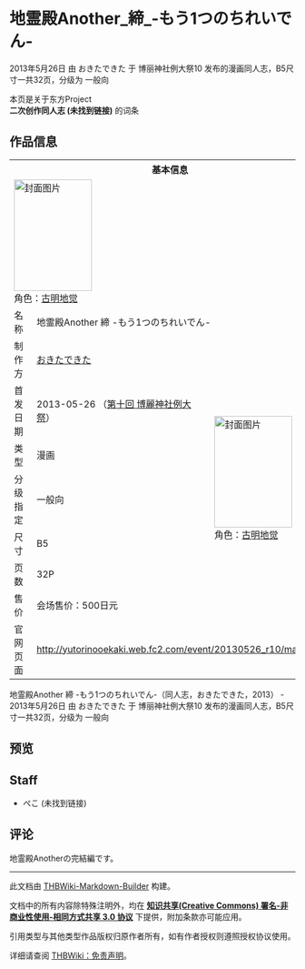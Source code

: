 # 地霊殿Another_締_-もう1つのちれいでん-

<!-- source html: G:\repos\THBWiki-Markdown-Builder\THBWikiMarkdown\Temp\main\2\24\ns0%3A%E5%9C%B0%E9%9C%8A%E6%AE%BFAnother_%E7%B7%A0_-%E3%82%82%E3%81%861%E3%81%A4%E3%81%AE%E3%81%A1%E3%82%8C%E3%81%84%E3%81%A7%E3%82%93-.html -->

2013年5月26日 由 おきたできた 于 博丽神社例大祭10 发布的漫画同人志，B5尺寸一共32页，分级为 一般向

本页是关于东方Project  
 **二次创作同人志 (未找到链接)** 的词条
## 作品信息

<table><tbody><tr><th colspan="3">基本信息</th></tr><tr><td class="cover-artwork-mobile" colspan="2"><a href="./文件-地霊殿Another_締_-もう1つのちれいでん-封面.png.md" class="image" title="封面图片"><img alt="封面图片" src="https://upload.thwiki.cc/thumb/7/7a/%E5%9C%B0%E9%9C%8A%E6%AE%BFAnother_%E7%B7%A0_-%E3%82%82%E3%81%861%E3%81%A4%E3%81%AE%E3%81%A1%E3%82%8C%E3%81%84%E3%81%A7%E3%82%93-%E5%B0%81%E9%9D%A2.png/137px-%E5%9C%B0%E9%9C%8A%E6%AE%BFAnother_%E7%B7%A0_-%E3%82%82%E3%81%861%E3%81%A4%E3%81%AE%E3%81%A1%E3%82%8C%E3%81%84%E3%81%A7%E3%82%93-%E5%B0%81%E9%9D%A2.png" decoding="async" loading="lazy" width="137" height="196" srcset="https://upload.thwiki.cc/thumb/7/7a/%E5%9C%B0%E9%9C%8A%E6%AE%BFAnother_%E7%B7%A0_-%E3%82%82%E3%81%861%E3%81%A4%E3%81%AE%E3%81%A1%E3%82%8C%E3%81%84%E3%81%A7%E3%82%93-%E5%B0%81%E9%9D%A2.png/205px-%E5%9C%B0%E9%9C%8A%E6%AE%BFAnother_%E7%B7%A0_-%E3%82%82%E3%81%861%E3%81%A4%E3%81%AE%E3%81%A1%E3%82%8C%E3%81%84%E3%81%A7%E3%82%93-%E5%B0%81%E9%9D%A2.png 1.5x, https://upload.thwiki.cc/thumb/7/7a/%E5%9C%B0%E9%9C%8A%E6%AE%BFAnother_%E7%B7%A0_-%E3%82%82%E3%81%861%E3%81%A4%E3%81%AE%E3%81%A1%E3%82%8C%E3%81%84%E3%81%A7%E3%82%93-%E5%B0%81%E9%9D%A2.png/274px-%E5%9C%B0%E9%9C%8A%E6%AE%BFAnother_%E7%B7%A0_-%E3%82%82%E3%81%861%E3%81%A4%E3%81%AE%E3%81%A1%E3%82%8C%E3%81%84%E3%81%A7%E3%82%93-%E5%B0%81%E9%9D%A2.png 2x" data-file-width="280" data-file-height="401"></a><div class="cover-char">角色：<a href="./古明地觉.md" title="古明地觉">古明地觉</a></div></td>
</tr><tr><td class="label">名称</td><td colspan="2"> 地霊殿Another 締 -もう1つのちれいでん- </td></tr><tr><td class="label">制作方</td><td><a href="./おきたできた.md" title="おきたできた">おきたできた</a></td><td class="cover-artwork" rowspan="7" style="min-width:196px;"><a href="./文件-地霊殿Another_締_-もう1つのちれいでん-封面.png.md" class="image" title="封面图片"><img alt="封面图片" src="https://upload.thwiki.cc/thumb/7/7a/%E5%9C%B0%E9%9C%8A%E6%AE%BFAnother_%E7%B7%A0_-%E3%82%82%E3%81%861%E3%81%A4%E3%81%AE%E3%81%A1%E3%82%8C%E3%81%84%E3%81%A7%E3%82%93-%E5%B0%81%E9%9D%A2.png/137px-%E5%9C%B0%E9%9C%8A%E6%AE%BFAnother_%E7%B7%A0_-%E3%82%82%E3%81%861%E3%81%A4%E3%81%AE%E3%81%A1%E3%82%8C%E3%81%84%E3%81%A7%E3%82%93-%E5%B0%81%E9%9D%A2.png" decoding="async" loading="lazy" width="137" height="196" srcset="https://upload.thwiki.cc/thumb/7/7a/%E5%9C%B0%E9%9C%8A%E6%AE%BFAnother_%E7%B7%A0_-%E3%82%82%E3%81%861%E3%81%A4%E3%81%AE%E3%81%A1%E3%82%8C%E3%81%84%E3%81%A7%E3%82%93-%E5%B0%81%E9%9D%A2.png/205px-%E5%9C%B0%E9%9C%8A%E6%AE%BFAnother_%E7%B7%A0_-%E3%82%82%E3%81%861%E3%81%A4%E3%81%AE%E3%81%A1%E3%82%8C%E3%81%84%E3%81%A7%E3%82%93-%E5%B0%81%E9%9D%A2.png 1.5x, https://upload.thwiki.cc/thumb/7/7a/%E5%9C%B0%E9%9C%8A%E6%AE%BFAnother_%E7%B7%A0_-%E3%82%82%E3%81%861%E3%81%A4%E3%81%AE%E3%81%A1%E3%82%8C%E3%81%84%E3%81%A7%E3%82%93-%E5%B0%81%E9%9D%A2.png/274px-%E5%9C%B0%E9%9C%8A%E6%AE%BFAnother_%E7%B7%A0_-%E3%82%82%E3%81%861%E3%81%A4%E3%81%AE%E3%81%A1%E3%82%8C%E3%81%84%E3%81%A7%E3%82%93-%E5%B0%81%E9%9D%A2.png 2x" data-file-width="280" data-file-height="401"></a><div class="cover-char">角色：<a href="./古明地觉.md" title="古明地觉">古明地觉</a></div></td>
</tr><tr><td class="label">首发日期</td><td>2013-05-26&#160;（<a href="/展会作品列表?e=%E5%8D%9A%E4%B8%BD%E7%A5%9E%E7%A4%BE%E4%BE%8B%E5%A4%A7%E7%A5%AD%2310">第十回 博麗神社例大祭</a>）</td></tr><tr><td class="label">类型</td><td>漫画</td></tr><tr><td class="label">分级指定</td><td>一般向</td></tr><tr><td class="label">尺寸</td><td>B5</td></tr><tr><td class="label">页数</td><td>32P</td></tr><tr><td class="label">售价</td><td>会场售价：500日元</td></tr>
<tr><td class="label">官网页面</td><td colspan="2"><a rel="nofollow" class="external free" href="http://yutorinooekaki.web.fc2.com/event/20130526_r10/main.html">http://yutorinooekaki.web.fc2.com/event/20130526_r10/main.html</a></td></tr></tbody></table>

地霊殿Another 締 -もう1つのちれいでん-（同人志，おきたできた，2013） - 2013年5月26日 由 おきたできた 于 博丽神社例大祭10 发布的漫画同人志，B5尺寸一共32页，分级为 一般向
## 预览
## Staff
- ぺこ (未找到链接)

## 评论
  
地霊殿Anotherの完結編です。
  
  
  

  





---

此文档由 [THBWiki-Markdown-Builder](https://github.com/Delsin-Yu/THBWiki-Markdown-Builder) 构建。

文档中的所有内容除特殊注明外，均在 [**知识共享(Creative Commons) 署名-非商业性使用-相同方式共享 3.0 协议**](https://creativecommons.org/licenses/by-sa/3.0/deed.zh-hans) 下提供，附加条款亦可能应用。

引用类型与其他类型作品版权归原作者所有，如有作者授权则遵照授权协议使用。

详细请查阅 [THBWiki：免责声明](https://thbwiki.cc/THBWiki:%E5%85%8D%E8%B4%A3%E5%A3%B0%E6%98%8E)。

